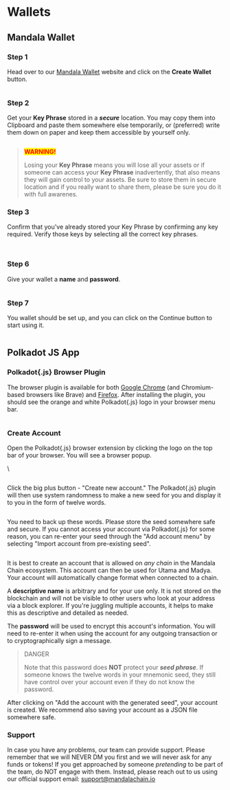 # Wallets

## Mandala Wallet

### Step 1

Head over to our [Mandala Wallet](https://wallet.mandalachain.io/) website and click on the **Create Wallet** button.

<figure><img src="../.gitbook/assets/niskala.png" alt=""><figcaption></figcaption></figure>

### Step 2

Get your **Key Phrase** stored in a _**secure**_ location. You may copy them into Clipboard and paste them somewhere else temporarily, or (preferred) write them down on paper and keep them accessible by yourself only.&#x20;

<figure><img src="../.gitbook/assets/2. Key phrase (1).png" alt=""><figcaption></figcaption></figure>

> <mark style="color:red;">**WARNING!**</mark>
>
> Losing your **Key Phrase** means you will lose all your assets or if someone can access your **Key Phrase** inadvertently, that also means they will gain control to your assets. Be sure to store them in secure location and if you really want to share them, please be sure you do it with full awarenes.

### Step 3

Confirm that you've already stored your Key Phrase by confirming any key required. Verify those keys by selecting all the correct key phrases.

<figure><img src="../.gitbook/assets/5. konfirmasi key.png" alt=""><figcaption></figcaption></figure>

<figure><img src="../.gitbook/assets/6. verify key.png" alt=""><figcaption></figcaption></figure>

### Step 6

Give your wallet a **name** and **password**.

<figure><img src="../.gitbook/assets/8. create wallet.png" alt=""><figcaption></figcaption></figure>

### Step 7

You wallet should be set up, and you can click on the Continue button to start using it.

<figure><img src="../.gitbook/assets/9. success create wallet.png" alt=""><figcaption></figcaption></figure>

## Polkadot JS App

### Polkadot{.js} Browser Plugin[​](https://docs.astar.network/docs/use/Manage%20wallets/create-wallet#recommend-polkadotjs-browser-plugin) <a href="#recommend-polkadotjs-browser-plugin" id="recommend-polkadotjs-browser-plugin"></a>

The browser plugin is available for both [Google Chrome](https://chrome.google.com/webstore/detail/polkadot%7Bjs%7D-extension/mopnmbcafieddcagagdcbnhejhlodfdd?hl=en) (and Chromium-based browsers like Brave) and [Firefox](https://addons.mozilla.org/en-US/firefox/addon/polkadot-js-extension). After installing the plugin, you should see the orange and white Polkadot{.js} logo in your browser menu bar.

<figure><img src="../.gitbook/assets/4-9f5489bb968f1003d94db9267d2a12f2.png" alt=""><figcaption></figcaption></figure>

### Create Account

Open the Polkadot{.js} browser extension by clicking the logo on the top bar of your browser. You will see a browser popup.

\


<figure><img src="../.gitbook/assets/download.png" alt=""><figcaption></figcaption></figure>

Click the big plus button - "Create new account." The Polkadot{.js} plugin will then use system randomness to make a new seed for you and display it to you in the form of twelve words.

<figure><img src="../.gitbook/assets/7-e6ca0b6404a9599d90df58f941a1e646.png" alt=""><figcaption></figcaption></figure>

You need to back up these words. Please store the seed somewhere safe and secure. If you cannot access your account via Polkadot{.js} for some reason, you can re-enter your seed through the "Add account menu" by selecting "Import account from pre-existing seed".

<figure><img src="../.gitbook/assets/8-ec3b6d978ff337c72dfe510b519e874d.png" alt=""><figcaption></figcaption></figure>

It is best to create an account that is allowed on _any chain_ in the Mandala Chain ecosystem. This account can then be used for Utama and Madya. Your account will automatically change format when connected to a chain.

A **descriptive name** is arbitrary and for your use only. It is not stored on the blockchain and will not be visible to other users who look at your address via a block explorer. If you're juggling multiple accounts, it helps to make this as descriptive and detailed as needed.

The **password** will be used to encrypt this account's information. You will need to re-enter it when using the account for any outgoing transaction or to cryptographically sign a message.

> DANGER
>
> Note that this password does **NOT** protect your _**seed phrase**_. If someone knows the twelve words in your mnemonic seed, they still have control over your account even if they do not know the password.

After clicking on "Add the account with the generated seed", your account is created. We recommend also saving your account as a JSON file somewhere safe.

### Support <a href="#support" id="support"></a>

In case you have any problems, our team can provide support. Please remember that we will NEVER DM you first and we will never ask for any funds or tokens! If you get approached by someone _pretending_ to be part of the team, do NOT engage with them. Instead, please reach out to us using our official support email: [support@mandalachain.io](mailto:support@mandalachain.io)&#x20;
